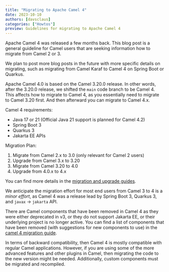 ```yaml
---
title: "Migrating to Apache Camel 4"
date: 2023-10-10
authors: [davsclaus]
categories: ["Howtos"]
preview: Guidelines for migrating to Apache Camel 4
---
```


Apache Camel 4 was released a few months back. This blog post is a general guideline for Camel users
that are seeking information how to migrate from Camel 2 or 3.

We plan to post more blog posts in the future with more specific details on migrating, such as migrating from Camel Karaf
to Camel 4 on Spring Boot or Quarkus. 

Apache Camel 4.0 is based on the Camel 3.20.0 release. In other words, after the 3.20.0 release, we shifted the `main`
code branch to be Camel 4. This affects how to migrate to Camel 4, as you essentially need to migrate to Camel 3.20 first.
And then afterward you can migrate to Camel 4.x.

Camel 4 requirements:

- Java 17 or 21 (Official Java 21 support is planned for Camel 4.2)
- Spring Boot 3
- Quarkus 3
- Jakarta EE APIs

Migration Plan:

1. Migrate from Camel 2.x to 3.0 (only relevant for Camel 2 users)
2. Upgrade from Camel 3.x to 3.20
3. Migrate from Camel 3.20 to 4.0
4. Upgrade from 4.0.x to 4.x

You can find more details in the [migration and upgrade guides](/manual/migration-and-upgrade.html).

We anticipate the migration effort for most end users from Camel 3 to 4 is a _minor effort_, as Camel 4
was a release lead by Spring Boot 3, Quarkus 3, and `javax` -> `jakarta` API. 

There are Camel components that have been removed in Camel 4 as they were either deprecated in v3, or they do
not support Jakarta EE, or their underlying project is no longer active. You can find a list of components
that have been removed (with suggestions for new components to use) in the [camel 4 migration guide](manual/camel-4-migration-guide.html).

In terms of backward compatibility, then Camel 4 is mostly compatible with regular Camel applications.
However, if you are using some of the more advanced features and other plugins in Camel, then migrating
the code to the new version might be needed. Additionally, custom components must be migrated and recompiled.
